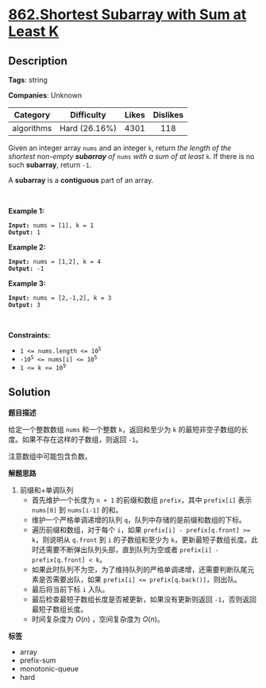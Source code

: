 # [862.Shortest Subarray with Sum at Least K](https://leetcode.com/problems/shortest-subarray-with-sum-at-least-k/description/)

## Description

**Tags**: string

**Companies**: Unknown

|  Category  |  Difficulty   | Likes | Dislikes |
| :--------: | :-----------: | :---: | :------: |
| algorithms | Hard (26.16%) | 4301  |   118    |

<p>Given an integer array <code>nums</code> and an integer <code>k</code>, return <em>the length of the shortest non-empty <strong>subarray</strong> of </em><code>nums</code><em> with a sum of at least </em><code>k</code>. If there is no such <strong>subarray</strong>, return <code>-1</code>.</p>
<p>A <strong>subarray</strong> is a <strong>contiguous</strong> part of an array.</p>
<p>&nbsp;</p>
<p><strong class="example">Example 1:</strong></p>
<pre><code><strong>Input:</strong> nums = [1], k = 1
<strong>Output:</strong> 1</code></pre><p><strong class="example">Example 2:</strong></p>
<pre><code><strong>Input:</strong> nums = [1,2], k = 4
<strong>Output:</strong> -1</code></pre><p><strong class="example">Example 3:</strong></p>
<pre><code><strong>Input:</strong> nums = [2,-1,2], k = 3
<strong>Output:</strong> 3</code></pre>
<p>&nbsp;</p>
<p><strong>Constraints:</strong></p>
<ul>
  <li><code>1 &lt;= nums.length &lt;= 10<sup>5</sup></code></li>
  <li><code>-10<sup>5</sup> &lt;= nums[i] &lt;= 10<sup>5</sup></code></li>
  <li><code>1 &lt;= k &lt;= 10<sup>9</sup></code></li>
</ul>

## Solution

**题目描述**

给定一个整数数组 `nums` 和一个整数 `k`，返回和至少为 `k` 的最短非空子数组的长度。如果不存在这样的子数组，则返回 `-1`。

注意数组中可能包含负数。

**解题思路**

1. 前缀和+单调队列
   - 首先维护一个长度为 `n + 1` 的前缀和数组 `prefix`，其中 `prefix[i]` 表示 `nums[0]` 到 `nums[i-1]` 的和。
   - 维护一个严格单调递增的队列 `q`，队列中存储的是前缀和数组的下标。
   - 遍历前缀和数组，对于每个 `i`，如果 `prefix[i] - prefix[q.front] >= k`，则说明从 `q.front` 到 `i` 的子数组和至少为 `k`，更新最短子数组长度。此时还需要不断弹出队列头部，直到队列为空或者 `prefix[i] - prefix[q.front] < k`。
   - 如果此时队列不为空，为了维持队列的严格单调递增，还需要判断队尾元素是否需要出队，如果 `prefix[i] <= prefix[q.back()]`，则出队。
   - 最后将当前下标 `i` 入队。
   - 最后检查最短子数组长度是否被更新，如果没有更新则返回 `-1`，否则返回最短子数组长度。
   - 时间复杂度为 $O(n)$ ，空间复杂度为 $O(n)$。

**标签**

- array
- prefix-sum
- monotonic-queue
- hard
